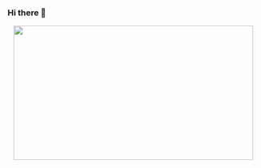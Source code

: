 ### Hi there 👋
<div id="header" align="center">
 <img src="https://media.giphy.com/media/aNqEFrYVnsS52/giphy.gif" width="480" height="270"/>

</div>

<!--
**XFabio22/XFabio22** is a ✨ _special_ ✨ repository because its `README.md` (this file) appears on your GitHub profile.

Here are some ideas to get you started:

- 🔭 I’m currently working on ...
- 🌱 I’m currently learning ...
- 👯 I’m looking to collaborate on ...
- 🤔 I’m looking for help with ...
- 💬 Ask me about ...
- 📫 How to reach me: ...
- 😄 Pronouns: ...
- ⚡ Fun fact: ...
-->
